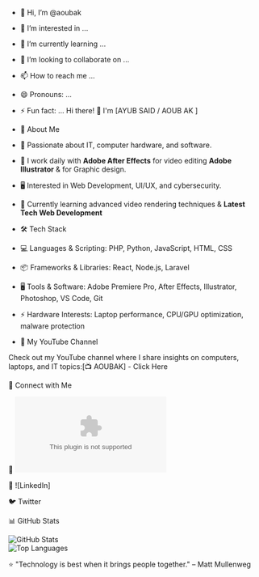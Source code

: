 - 👋 Hi, I’m @aoubak
- 👀 I’m interested in ...
- 🌱 I’m currently learning ...
- 💞️ I’m looking to collaborate on ...
- 📫 How to reach me ...
- 😄 Pronouns: ...
- ⚡ Fun fact: ...
Hi there! 👋 I'm [AYUB SAID / AOUB AK ]

- 🚀 About Me
- 🎯 Passionate about IT, computer hardware, and software.
- 🎥 I work daily with  **Adobe After Effects** for video editing **Adobe Illustrator** & for Graphic design.
- 🖥️ Interested in Web Development, UI/UX, and cybersecurity.
- 🌱 Currently learning advanced video rendering techniques & **Latest Tech Web Development**
- 🛠 Tech Stack
- 💻 Languages & Scripting: PHP, Python, JavaScript, HTML, CSS
- 📦 Frameworks & Libraries: React, Node.js, Laravel
- 🖥️ Tools & Software: Adobe Premiere Pro, After Effects, Illustrator, Photoshop, VS Code, Git
- ⚡ Hardware Interests: Laptop performance, CPU/GPU optimization, malware protection
- 🎥 My YouTube Channel

Check out my YouTube channel where I share insights on computers, laptops, and IT topics:[📺 AOUBAK] - Click Here

🔗 Connect with Me

📧 ![Email](aoubak01@gmail.com)

💼 ![LinkedIn]

🐦 Twitter

📊 GitHub Stats

![GitHub Stats](https://github-readme-stats.vercel.app/api?username=your-github-username&show_icons=true&theme=dark)  
![Top Languages](https://github-readme-stats.vercel.app/api/top-langs/?username=your-github-username&layout=compact&theme=dark)




⭐ "Technology is best when it brings people together." – Matt Mullenweg
<!---
aoubak/aoubak is a ✨ special ✨ repository because its `README.md` (this file) appears on your GitHub profile.
You can click the Preview link to take a look at your changes.
--->
